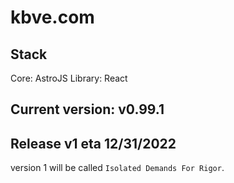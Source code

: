 # kbve.com

## Stack

Core: AstroJS
Library: React

## Current version: v0.99.1

## Release v1 eta 12/31/2022

version 1 will be called `Isolated Demands For Rigor`.
